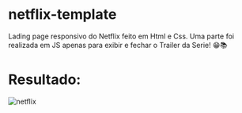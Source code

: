 # netflix-template
Lading page responsivo do Netflix feito em Html e Css. Uma parte foi realizada em JS apenas para exibir e fechar o Trailer da Serie! 😁📚

# Resultado:
![netflix](https://user-images.githubusercontent.com/45234913/187903518-fd0754fc-78c4-42df-8877-d091852ed5c5.png)

